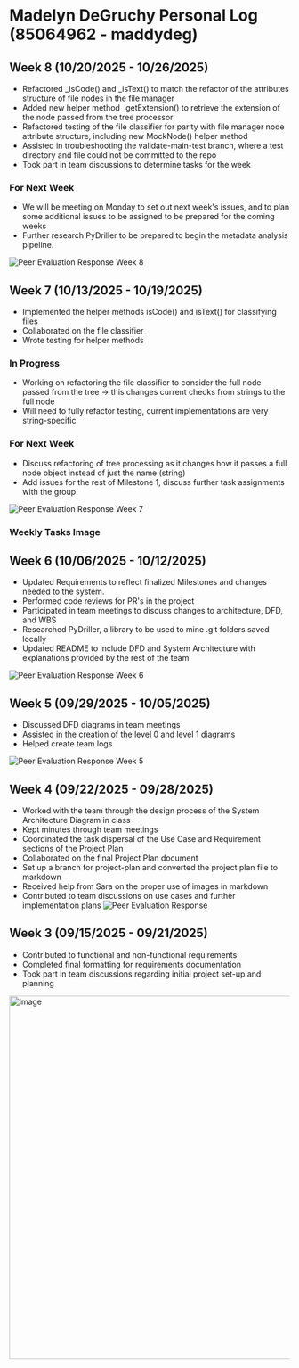 # Madelyn DeGruchy Personal Log (85064962 - maddydeg)
## Week 8 (10/20/2025 - 10/26/2025)
- Refactored _isCode() and _isText() to match the refactor of the attributes structure of file nodes in the file manager
- Added new helper method _getExtension() to retrieve the extension of the node passed from the tree processor
- Refactored testing of the file classifier for parity with file manager node attribute structure, including new MockNode() helper method
- Assisted in troubleshooting the validate-main-test branch, where a test directory and file could not be committed to the repo
- Took part in team discussions to determine tasks for the week
### For Next Week
- We will be meeting on Monday to set out next week's issues, and to plan some additional issues to be assigned to be prepared for the coming weeks
- Further research PyDriller to be prepared to begin the metadata analysis pipeline.

![Peer Evaluation Response Week 8](imgs/Madelyn%20DeGruchy%20Week%208.png)



## Week 7 (10/13/2025 - 10/19/2025)
- Implemented the helper methods isCode() and isText() for classifying files
- Collaborated on the file classifier
- Wrote testing for helper methods

### In Progress
- Working on refactoring the file classifier to consider the full node passed from the tree -> this changes current checks from strings to the full node
- Will need to fully refactor testing, current implementations are very string-specific

### For Next Week
- Discuss refactoring of tree processing as it changes how it passes a full node object instead of just the name (string)
- Add issues for the rest of Milestone 1, discuss further task assignments with the group

![Peer Evaluation Response Week 7](imgs/Madelyn%20Degruchy%20Week%207.png)


### Weekly Tasks Image

## Week 6 (10/06/2025 - 10/12/2025)
- Updated Requirements to reflect finalized Milestones and changes needed to the system.
- Performed code reviews for PR's in the project
- Participated in team meetings to discuss changes to architecture, DFD, and WBS
- Researched PyDriller, a library to be used to mine .git folders saved locally
- Updated README to include DFD and System Architecture with explanations provided by the rest of the team

![Peer Evaluation Response Week 6](imgs/Madelyn%20DeGruchy%20Week%206.png)

## Week 5 (09/29/2025 - 10/05/2025)
- Discussed DFD diagrams in team meetings
- Assisted in the creation of the level 0 and level 1 diagrams
- Helped create team logs

![Peer Evaluation Response Week 5](imgs/Madelyn%20DeGruchy%20Week%205.png)

## Week 4 (09/22/2025 - 09/28/2025)
- Worked with the team through the design process of the System Architecture Diagram in class
- Kept minutes through team meetings
- Coordinated the task dispersal of the Use Case and Requirement sections of the Project Plan
- Collaborated on the final Project Plan document
- Set up a branch for project-plan and converted the project plan file to markdown
- Received help from Sara on the proper use of images in markdown
- Contributed to team discussions on use cases and further implementation plans
![Peer Evaluation Response](imgs/Madelyn%20DeGruchy%20Week%204.png)
## Week 3 (09/15/2025 - 09/21/2025)
- Contributed to functional and non-functional requirements
- Completed final formatting for requirements documentation
- Took part in team discussions regarding initial project set-up and planning
<img width="1063" height="652" alt="image" src="https://github.com/user-attachments/assets/507c07f5-5739-408a-a234-71065c8395cf" />



